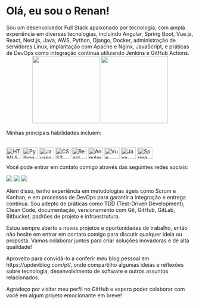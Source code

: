 <h1>Olá, eu sou o Renan!</h1>
Sou um desenvolvedor Full Stack apaixonado por tecnologia, com ampla experiência em diversas tecnologias, incluindo Angular, Spring Boot, Vue.js, React, Nest.js, Java, AWS, Python, Django, Docker, administração de servidores Linux, implantação com Apache e Nginx, JavaScript, e práticas de DevOps como integração contínua utilizando Jenkins e GitHub Actions.
<div align="center">
  <img height="180em" src="https://github-readme-stats.vercel.app/api?username=kusmin&show_icons=true&theme=dark&include_all_commits=false&count_private=true"/>
  <img height="180em" src="https://github-readme-stats.vercel.app/api/top-langs/?username=kusmin&layout=compact&langs_count=7&theme=dark"/>
</div>
<p>Minhas principais habilidades incluem:</p>
<div style="display: inline_block"><br>
  <img align="center" alt="HTML5" height="30" width="40" src="https://cdn.jsdelivr.net/gh/devicons/devicon/icons/html5/html5-original.svg">
  <img align="center" alt="Python" height="30" width="40" src="https://cdn.jsdelivr.net/gh/devicons/devicon/icons/python/python-original.svg">
  <img align="center" alt="Javascript" height="30" width="40" src="https://cdn.jsdelivr.net/gh/devicons/devicon/icons/javascript/javascript-plain.svg">
  <img align="center" alt="CSS3" height="30" width="40" src="https://cdn.jsdelivr.net/gh/devicons/devicon/icons/css3/css3-original-wordmark.svg">
  <img align="center" alt="React" height="30" width="40" src="https://cdn.jsdelivr.net/gh/devicons/devicon/icons/react/react-original-wordmark.svg" />
  <img align="center" alt="Angular" height="30" width="40" src="https://cdn.jsdelivr.net/gh/devicons/devicon/icons/angularjs/angularjs-original.svg" />
  <img align="center" alt="Vue" height="30" width="40" src="https://cdn.jsdelivr.net/gh/devicons/devicon/icons/vuejs/vuejs-original.svg" />
  <img align="center" alt="Java" height="30" width="40" src="https://cdn.jsdelivr.net/gh/devicons/devicon/icons/java/java-original-wordmark.svg" />
  <img align="center" alt="Spring" height="30" width="40" src="https://cdn.jsdelivr.net/gh/devicons/devicon/icons/spring/spring-original.svg" />
</div>
<p>Você pode entrar em contato comigo através das seguintes redes sociais:</p>
<div>
  <a align="center" href="https://www.instagram.com/renan.lagee/" target="_blank"><img src="https://img.shields.io/badge/-Instagram-%23E4405F?style=for-the-badge&logo=instagram&logoColor=white" target="_blank"></a>
  <a align="center" href = "mailto:renan.lagee@gmail.com"><img src="https://img.shields.io/badge/-Email-%23333?style=for-the-badge&logo=gmail&logoColor=white" target="_blank"></a>
  <a align="center" href="https://www.linkedin.com/in/renan-ribeiro-b1368872/" target="_blank"><img src="https://img.shields.io/badge/-LinkedIn-%230077B5?style=for-the-badge&logo=linkedin&logoColor=white" target="_blank"></a>

</div>
<p>Além disso, tenho experiência em metodologias ágeis como Scrum e Kanban, e em processos de DevOps para garantir a integração e entrega contínua. Sou adepto de práticas como TDD (Test-Driven Development), Clean Code, documentação, versionamento com Git, GitHub, GitLab, Bitbucket, padrões de projeto e infraestrutura.</p>
<p>Estou sempre aberto a novos projetos e oportunidades de trabalho, então não hesite em entrar em contato comigo para discutir qualquer ideia ou proposta. Vamos colaborar juntos para criar soluções inovadoras e de alta qualidade!</p>
<p>Aproveito para convidá-lo a conferir meu blog pessoal em https://updevblog.com/pt/, onde compartilho algumas ideias e reflexões sobre tecnologia, desenvolvimento de software e outros assuntos relacionados.</p>
<p>Agradeço por visitar meu perfil no GitHub e espero poder colaborar com você em algum projeto emocionante em breve!</p>
